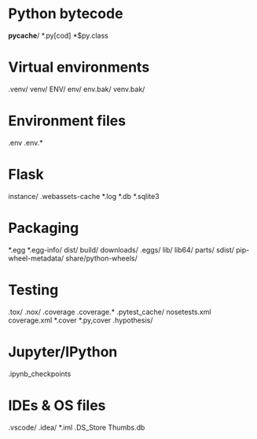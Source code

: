 # Python bytecode
__pycache__/
*.py[cod]
*$py.class

# Virtual environments
.venv/
venv/
ENV/
env/
env.bak/
venv.bak/

# Environment files
.env
.env.*

# Flask
instance/
.webassets-cache
*.log
*.db
*.sqlite3

# Packaging
*.egg
*.egg-info/
dist/
build/
downloads/
.eggs/
lib/
lib64/
parts/
sdist/
pip-wheel-metadata/
share/python-wheels/

# Testing
.tox/
.nox/
.coverage
.coverage.*
.pytest_cache/
nosetests.xml
coverage.xml
*.cover
*.py,cover
.hypothesis/

# Jupyter/IPython
.ipynb_checkpoints

# IDEs & OS files
.vscode/
.idea/
*.iml
.DS_Store
Thumbs.db
